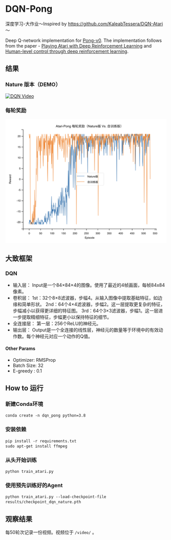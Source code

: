 # DQN-Pong
深度学习-大作业～Inspired by https://github.com/KaleabTessera/DQN-Atari ～

Deep Q-network implementation for [Pong-v0](https://gym.openai.com/envs/Pong-v0/).  The implementation follows from the paper - [Playing Atari with Deep Reinforcement Learning](https://arxiv.org/abs/1312.5602) and [Human-level control through deep reinforcement
learning](https://web.stanford.edu/class/psych209/Readings/MnihEtAlHassibis15NatureControlDeepRL.pdf).
## 结果
### Nature 版本（DEMO）
[![DQN Video](http://img.youtube.com/vi/DcyMFIKsVNI/0.jpg)](http://www.youtube.com/watch?v=DcyMFIKsVNI "DQN For Atari Pong")
### 每轮奖励
![Rewards Per Episode](./results/results_per_episode.png)


## 大致框架
### DQN
- 输入层：
    Input是一个84×84×4的图像。使用了最近的4帧画面，每帧84x84像素。
- 卷积层：
    1st：32个8×8滤波器，步幅4。从输入图像中提取基础特征，如边缘和简单形状。
    2nd：64个4×4滤波器，步幅2。这一层提取更复杂的特征，步幅减小以获得更详细的特征图。
    3rd：64个3×3滤波器，步幅1。这一层进一步提取精细特征，步幅更小以保持特征的细节。
- 全连接层：
    第一层：256个ReLU的神经元。
- 输出层：
    Output是一个全连接的线性层，神经元的数量等于环境中的有效动作数。每个神经元对应一个动作的Q值。

#### Other Params
- Optimizer: RMSProp 
- Batch Size:  32
- E-greedy : 0.1

## How to 运行
### 新建Conda环境
```
conda create -n dqn_pong python=3.8
```
### 安装依赖
```
pip install -r requirements.txt
sudo apt-get install ffmpeg
```
### 从头开始训练
```
python train_atari.py
```
### 使用预先训练好的Agent
```
python train_atari.py --load-checkpoint-file results/checkpoint_dqn_nature.pth
```
## 观察结果
每50轮次记录一份视频。视频位于 `/video/` 。
